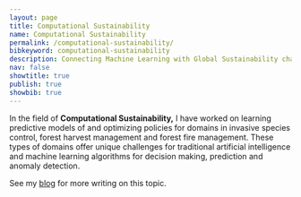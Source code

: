 ```yaml
---
layout: page
title: Computational Sustainability
name: Computational Sustainability
permalink: /computational-sustainability/
bibkeyword: computational-sustainability
description: Connecting Machine Learning with Global Sustainability challenges.
nav: false
showtitle: true
publish: true
showbib: true
---
```


In the field of **Computational Sustainability,** I have worked on learning predictive models of and optimizing policies for domains in invasive species control, forest harvest management and forest fire management. These types of domains offer unique challenges for traditional artificial intelligence and machine learning algorithms for decision making, prediction and anomaly detection.  

See my [blog](http://www.computationallythinking.com) for more writing on this topic.


